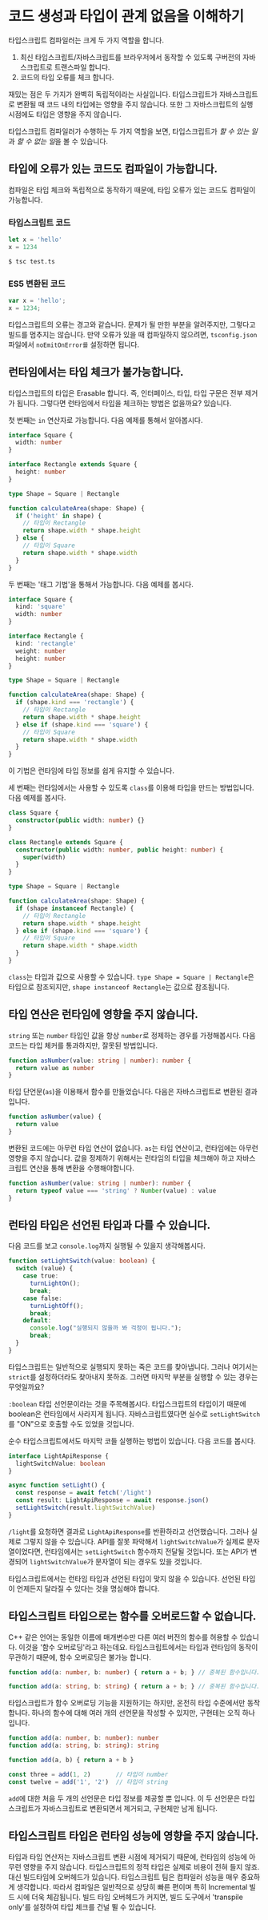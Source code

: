 # 코드 생성과 타입이 관계 없음을 이해하기

타입스크립트 컴파일러는 크게 두 가지 역할을 합니다.

1. 최신 타입스크립트/자바스크립트를 브라우저에서 동작할 수 있도록 구버전의 자바스크립트로 트랜스파일 합니다.
2. 코드의 타입 오류를 체크 합니다.

재밌는 점은 두 가지가 완벽히 독립적이라는 사실입니다. 타입스크립트가 자바스크립트로 변환될 때 코드 내의 타입에는 영향을 주지 않습니다. 또한 그 자바스크립트의 실행 시점에도 타입은 영향을 주지 않습니다.

타입스크립트 컴파일러가 수행하는 두 가지 역할을 보면, 타입스크립트가 *할 수 있는 일*과 *할 수 없는 일*을 볼 수 있습니다.

## 타입에 오류가 있는 코드도 컴파일이 가능합니다.
컴파일은 타입 체크와 독립적으로 동작하기 때문에, 타입 오류가 있는 코드도 컴파일이 가능합니다.

### 타입스크립트 코드
```ts:test.ts
let x = 'hello'
x = 1234
```

```bash
$ tsc test.ts
```

### ES5 변환된 코드
```js
var x = 'hello';
x = 1234;
```

타입스크립트의 오류는 경고와 같습니다. 문제가 될 만한 부분을 알려주지만, 그렇다고 빌드를 멈추지는 않습니다. 만약 오류가 있을 때 컴파일하지 않으려면, `tsconfig.json` 파일에서 `noEmitOnError를` 설정하면 됩니다.

## 런타임에서는 타입 체크가 불가능합니다.

타입스크립트의 타입은 Erasable 합니다. 즉, 인터페이스, 타입, 타입 구문은 전부 제거가 됩니다. 그렇다면 런타임에서 타입을 체크하는 방법은 없을까요? 있습니다. 

첫 번째는 `in` 연산자로 가능합니다. 다음 예제를 통해서 알아봅시다.

```ts
interface Square {
  width: number
}

interface Rectangle extends Square {
  height: number
}

type Shape = Square | Rectangle

function calculateArea(shape: Shape) {
  if ('height' in shape) {
    // 타입이 Rectangle
    return shape.width * shape.height
  } else {
    // 타입이 Square
    return shape.width * shape.width
  }
}
```

두 번째는 '태그 기법'을 통해서 가능합니다. 다음 예제를 봅시다.

```ts
interface Square {
  kind: 'square'
  width: number
}

interface Rectangle {
  kind: 'rectangle'
  weight: number
  height: number
}

type Shape = Square | Rectangle

function calculateArea(shape: Shape) {
  if (shape.kind === 'rectangle') {
    // 타입이 Rectangle
    return shape.width * shape.height
  } else if (shape.kind === 'square') {
    // 타입이 Square
    return shape.width * shape.width
  }
}
```

이 기법은 런타임에 타입 정보를 쉽게 유지할 수 있습니다.

세 번째는 런타임에서는 사용할 수 있도록 `class`를 이용해 타입을 만드는 방법입니다. 다음 예제를 봅시다.

```ts
class Square {
  constructor(public width: number) {}
}

class Rectangle extends Square {
  constructor(public width: number, public height: number) {
    super(width)
  }
}

type Shape = Square | Rectangle

function calculateArea(shape: Shape) {
  if (shape instanceof Rectangle) {
    // 타입이 Rectangle
    return shape.width * shape.height
  } else if (shape.kind === 'square') {
    // 타입이 Square
    return shape.width * shape.width
  }
}
```

`class`는 타입과 값으로 사용할 수 있습니다. `type Shape = Square | Rectangle`은 타입으로 참조되지만, `shape instanceof Rectangle`는 값으로 참조됩니다.

## 타입 연산은 런타임에 영향을 주지 않습니다.

`string` 또는 `number` 타입인 값을 항상 `number`로 정제하는 경우를 가정해봅시다. 다음 코드는 타입 체커를 통과하지만, 잘못된 방법입니다.

```ts
function asNumber(value: string | number): number {
  return value as number
}
```

타입 단언문(`as`)을 이용해서 함수를 만들었습니다. 다음은 자바스크립트로 변환된 결과입니다.

```js
function asNumber(value) {
  return value
}
```

변환된 코드에는 아무런 타입 연산이 없습니다. `as`는 타입 연산이고, 런타임에는 아무런 영향을 주지 않습니다. 값을 정제하기 위해서는 런타임의 타입을 체크해야 하고 자바스크립트 연산을 통해 변환을 수행해야합니다.

```ts
function asNumber(value: string | number): number {
  return typeof value === 'string' ? Number(value) : value
}
```

## 런타임 타입은 선언된 타입과 다를 수 있습니다.

다음 코드를 보고 `console.log`까지 실행될 수 있을지 생각해봅시다.

```ts
function setLightSwitch(value: boolean) {
  switch (value) {
    case true:
      turnLightOn();
      break;
    case false:
      turnLightOff();
      break;
    default:
      console.log("실행되지 않을까 봐 걱정이 됩니다.");
      break;
  }
}
```

타입스크립트는 일반적으로 실행되지 못하는 죽은 코드를 찾아냅니다. 그러나 여기서는 `strict`를 설정하더라도 찾아내지 못하죠. 그러면 마지막 부분을 실행할 수 있는 경우는 무엇일까요?

`:boolean` 타입 선언문이라는 것을 주목해봅시다. 타입스크립트의 타입이기 때문에 boolean은 런타임에서 사라지게 됩니다. 자바스크립트였다면 실수로 `setLightSwitch`를 "ON"으로 호출할 수도 있었을 것입니다.

순수 타입스크립트에서도 마지막 코들 실행하는 벙법이 있습니다. 다음 코드를 봅시다.

```ts
interface LightApiResponse {
  lightSwitchValue: boolean
}

async function setLight() {
  const response = await fetch('/light')
  const result: LightApiResponse = await response.json()
  setLightSwitch(result.lightSwitchValue)
}
```

`/light`를 요청하면 결과로 `LightApiResponse`를 반환하라고 선언했습니다. 그러나 실제로 그렇지 않을 수 있습니다. API를 잘못 파악해서 `lightSwitchValue`가 실제로 문자열이었다면, 런타임에서는 `setLightSwitch` 함수까지 전달될 것입니다. 또는 API가 변경되어 `lightSwitchValue`가 문자열이 되는 경우도 있을 것입니다. 

타입스크립트에서는 런타임 타입과 선언된 타입이 맞지 않을 수 있습니다. 선언된 타입이 언제든지 달라질 수 있다는 것을 명심해야 합니다.

## 타입스크립트 타입으로는 함수를 오버로드할 수 없습니다.
C++ 같은 언어는 동일한 이름에 매개변수만 다른 여러 버전의 함수를 허용할 수 있습니다. 이것을 '함수 오버로딩'라고 하는데요. 타입스크립트에서는 타입과 런타임의 동작이 무관하기 때문에, 함수 오버로딩은 불가능 합니다.

```ts
function add(a: number, b: number) { return a + b; } // 중복된 함수입니다.

function add(a: string, b: string) { return a + b; } // 중복된 함수입니다.
```

타입스크립트가 함수 오버로딩 기능을 지원하기는 하지만, 온전히 타입 수준에서만 동작합니다. 하나의 함수에 대해 여러 개의 선언문을 작성할 수 있지만, 구현테는 오직 하나 입니다.

```ts
function add(a: number, b: number): number
function add(a: string, b: string): string

function add(a, b) { return a + b }

const three = add(1, 2)       // 타입이 number
const twelve = add('1', '2')  // 타입이 string
```

`add`에 대한 처음 두 개의 선언문은 타입 정보를 제공할 뿐 입니다. 이 두 선언문은 타입스크립트가 자바스크립트로 변환되면서 제거되고, 구현체만 남게 됩니다.

## 타입스크립트 타입은 런타임 성능에 영향을 주지 않습니다.
타입과 타입 연산저는 자바스크립트 변환 시점에 제거되기 때문에, 런타임의 성능에 아무런 영향을 주지 않습니다. 타입스크립트의 정적 타입은 실제로 비용이 전혀 들지 않죠. 대신 빌드타임에 오버헤드가 있습니다. 타입스크립트 팀은 컴파일러 성능을 매우 중요하게 생각합니다. 따라서 컴파일은 일반적으로 상당히 빠른 편이며 특히 Incremental 빌드 시에 더욱 체감됩니다. 빌드 타임 오버헤드가 커지면, 빌드 도구에서 'transpile only'를 설정하여 타입 체크를 건널 뛸 수 있습니다.